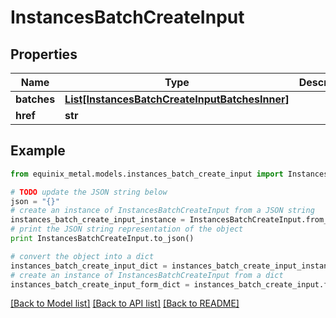 # InstancesBatchCreateInput


## Properties
Name | Type | Description | Notes
------------ | ------------- | ------------- | -------------
**batches** | [**List[InstancesBatchCreateInputBatchesInner]**](InstancesBatchCreateInputBatchesInner.md) |  | [optional] 
**href** | **str** |  | [optional] 

## Example

```python
from equinix_metal.models.instances_batch_create_input import InstancesBatchCreateInput

# TODO update the JSON string below
json = "{}"
# create an instance of InstancesBatchCreateInput from a JSON string
instances_batch_create_input_instance = InstancesBatchCreateInput.from_json(json)
# print the JSON string representation of the object
print InstancesBatchCreateInput.to_json()

# convert the object into a dict
instances_batch_create_input_dict = instances_batch_create_input_instance.to_dict()
# create an instance of InstancesBatchCreateInput from a dict
instances_batch_create_input_form_dict = instances_batch_create_input.from_dict(instances_batch_create_input_dict)
```
[[Back to Model list]](../README.md#documentation-for-models) [[Back to API list]](../README.md#documentation-for-api-endpoints) [[Back to README]](../README.md)


